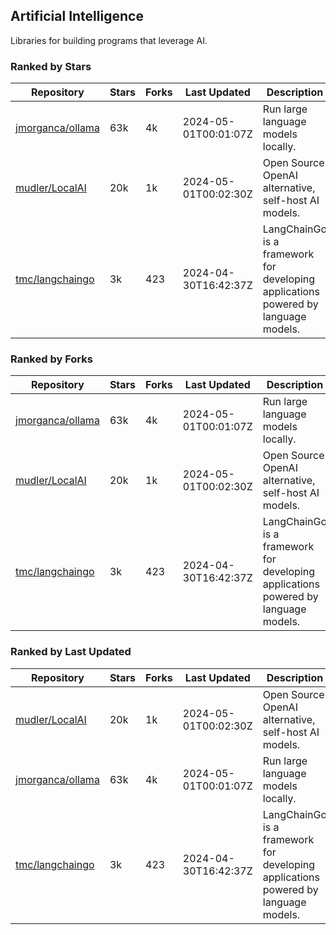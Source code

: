 ## Artificial Intelligence

Libraries for building programs that leverage AI.

### Ranked by Stars

| Repository | Stars | Forks | Last Updated | Description | 
|------------|-------|-------|--------------|-------------|
| [jmorganca/ollama](https://github.com/jmorganca/ollama) | 63k | 4k | 2024-05-01T00:01:07Z |  Run large language models locally. |
| [mudler/LocalAI](https://github.com/mudler/LocalAI) | 20k | 1k | 2024-05-01T00:02:30Z |  Open Source OpenAI alternative, self-host AI models. |
| [tmc/langchaingo](https://github.com/tmc/langchaingo) | 3k | 423 | 2024-04-30T16:42:37Z |  LangChainGo is a framework for developing applications powered by language models. |

### Ranked by Forks

| Repository | Stars | Forks | Last Updated | Description | 
|------------|-------|-------|--------------|-------------|
| [jmorganca/ollama](https://github.com/jmorganca/ollama) | 63k | 4k | 2024-05-01T00:01:07Z |  Run large language models locally. |
| [mudler/LocalAI](https://github.com/mudler/LocalAI) | 20k | 1k | 2024-05-01T00:02:30Z |  Open Source OpenAI alternative, self-host AI models. |
| [tmc/langchaingo](https://github.com/tmc/langchaingo) | 3k | 423 | 2024-04-30T16:42:37Z |  LangChainGo is a framework for developing applications powered by language models. |

### Ranked by Last Updated

| Repository | Stars | Forks | Last Updated | Description | 
|------------|-------|-------|--------------|-------------|
| [mudler/LocalAI](https://github.com/mudler/LocalAI) | 20k | 1k | 2024-05-01T00:02:30Z |  Open Source OpenAI alternative, self-host AI models. |
| [jmorganca/ollama](https://github.com/jmorganca/ollama) | 63k | 4k | 2024-05-01T00:01:07Z |  Run large language models locally. |
| [tmc/langchaingo](https://github.com/tmc/langchaingo) | 3k | 423 | 2024-04-30T16:42:37Z |  LangChainGo is a framework for developing applications powered by language models. |

